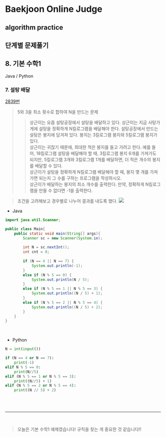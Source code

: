 # Baekjoon Online Judge

## algorithm practice

## 단계별 문제풀기

## 8. 기본 수학1

Java / Python
<br>

### 7. 설탕 배달
[2839번](https://www.acmicpc.net/problem/2839) 

> 5와 3을 최소 횟수로 합하여 N을 만드는 문제
>> 상근이는 요즘 설탕공장에서 설탕을 배달하고 있다. 상근이는 지금 사탕가게에 설탕을 정확하게 N킬로그램을 배달해야 한다. 설탕공장에서 만드는 설탕은 봉지에 담겨져 있다. 봉지는 3킬로그램 봉지와 5킬로그램 봉지가 있다. <br>
상근이는 귀찮기 때문에, 최대한 적은 봉지를 들고 가려고 한다. 예를 들어, 18킬로그램 설탕을 배달해야 할 때, 3킬로그램 봉지 6개를 가져가도 되지만, 5킬로그램 3개와 3킬로그램 1개를 배달하면, 더 적은 개수의 봉지를 배달할 수 있다. <br>
상근이가 설탕을 정확하게 N킬로그램 배달해야 할 때, 봉지 몇 개를 가져가면 되는지 그 수를 구하는 프로그램을 작성하시오. <br>
상근이가 배달하는 봉지의 최소 개수를 출력한다. 만약, 정확하게 N킬로그램을 만들 수 없다면 -1을 출력한다.

> 조건을 고려해보고 경우별로 나누어 결과를 내도록 했다.
![](https://images.velog.io/images/jini_eun/post/b10c1cf7-cf2b-4cec-a241-28a1221dfc2e/image.png)

- Java

```java
import java.util.Scanner;

public class Main{
    public static void main(String[] args){
        Scanner sc = new Scanner(System.in);
        
        int N = sc.nextInt();
        int cnt = 0;
        
        if (N == 4 || N == 7) {
			System.out.println(-1);
		}
		else if (N % 5 == 0) {
			System.out.println(N / 5);
		}
		else if (N % 5 == 1 || N % 5 == 3) {
			System.out.println((N / 5) + 1);
		}
		else if (N % 5 == 2 || N % 5 == 4) {
			System.out.println((N / 5) + 2);
		}       
    }
}
``` 


<br>

- Python

```python
N = int(input())

if (N == 4 or N == 7):
    print(-1)
elif N % 5 == 0:
    print(N//5)
elif (N % 5 == 1 or N % 5 == 3):
    print((N//5) + 1)
elif (N % 5 == 2 or N % 5 == 4):
    print((N // 5) + 2)
```

<br><br>

---

<br>


> 오늘은 기본 수학1 예제였습니다!
규칙을 찾는 게 중요한 것 같습니다!! 
